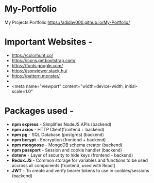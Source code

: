 # My-Portfolio
My Projects Portfolio
https://adidav000.github.io/My-Portfolio/

# Important Websites - 
- https://colorhunt.co/
- https://icons.getbootstrap.com/
- https://fonts.google.com/
- https://jsonviewer.stack.hu/
- https://pattern.monster/
- <script src="https://ajax.googleapis.com/ajax/libs/jquery/3.7.1/jquery.min.js"></script>
- <meta name="viewport"  content="width=device-width, initial-scale=1.0"

# Packages used -
- **npm express** - Simplifies NodeJS APIs (backend)
- **npm axios** -  HTTP Client(frontend + backend)
- **npm pg** - SQL Database (postgres) (backend)
- **npm bcrypt** - Encryption (frontend + backend)
- **npm mongoose** - MongoDB schema creator (backend)
- **npm passport** - Session and cookie handler (backend)
- **dotenv** - Layer of security to hide keys (frontend - backend)
- **Redux.JS** - Common storage for variables and functions to be used accross all components (frontend, used with React)
- **JWT** - To create and verify bearer tokens to use in cookies/sessions (backend)

